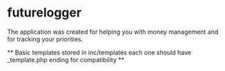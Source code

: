 # futurelogger
The application was created for helping you with money management and for tracking your priorities.

** Basic templates stored in inc/templates each one should have _template.php ending for compatibility **
